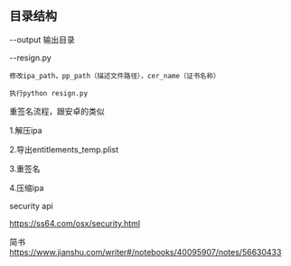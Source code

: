 
## 目录结构

--output 
	输出目录

--resign.py

	修改ipa_path，pp_path（描述文件路径），cer_name（证书名称）

	执行python resign.py 


重签名流程，跟安卓的类似

1.解压ipa

2.导出entitlements_temp.plist

3.重签名

4.压缩ipa


security api

https://ss64.com/osx/security.html


简书
https://www.jianshu.com/writer#/notebooks/40095907/notes/56630433
